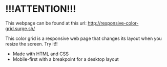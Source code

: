# !!!ATTENTION!!!

This webpage can be found at this url: http://responsive-color-grid.surge.sh/

This color grid is a responsive web page that changes its layout when you resize the screen. Try it!!

- Made with HTML and CSS
- Mobile-first with a breakpoint for a desktop layout

